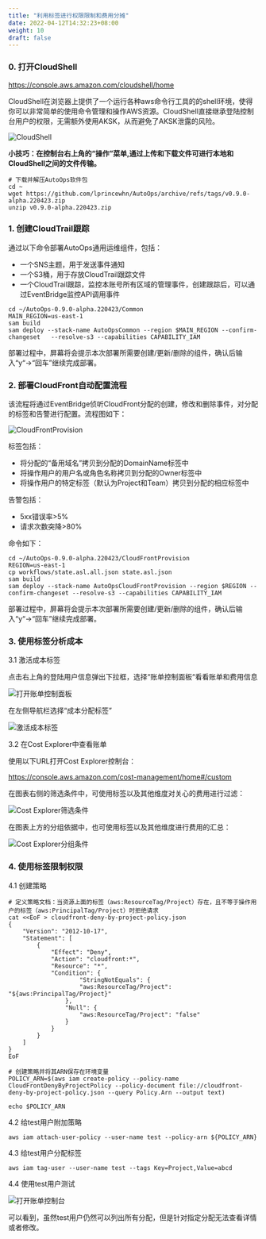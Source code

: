 ```yaml
---
title: "利用标签进行权限限制和费用分摊"
date: 2022-04-12T14:32:23+08:00
weight: 10
draft: false
---
```


### 0. 打开CloudShell

https://console.aws.amazon.com/cloudshell/home

CloudShell在浏览器上提供了一个运行各种aws命令行工具的的shell环境，使得你可以非常简单的使用命令管理和操作AWS资源。CloudShell直接继承登陆控制台用户的权限，无需额外使用AKSK，从而避免了AKSK泄露的风险。

![CloudShell](/images/cloudshell.png?classes=border)

**小技巧：在控制台右上角的“操作”菜单,通过上传和下载文件可进行本地和CloudShell之间的文件传输。**

    # 下载并解压AutoOps软件包
    cd ~
    wget https://github.com/lprincewhn/AutoOps/archive/refs/tags/v0.9.0-alpha.220423.zip
    unzip v0.9.0-alpha.220423.zip


### 1. 创建CloudTrail跟踪

通过以下命令部署AutoOps通用运维组件，包括：

- 一个SNS主题，用于发送事件通知
- 一个S3桶，用于存放CloudTrail跟踪文件
- 一个CloudTrail跟踪，监控本账号所有区域的管理事件，创建跟踪后，可以通过EventBridge监控API调用事件

```
cd ~/AutoOps-0.9.0-alpha.220423/Common  
MAIN_REGION=us-east-1
sam build
sam deploy --stack-name AutoOpsCommon --region $MAIN_REGION --confirm-changeset   --resolve-s3 --capabilities CAPABILITY_IAM
``` 

部署过程中，屏幕将会提示本次部署所需要创建/更新/删除的组件，确认后输入“y“->“回车”继续完成部署。

### 2. 部署CloudFront自动配置流程

该流程将通过EventBridge侦听CloudFront分配的创建，修改和删除事件，对分配的标签和告警进行配置。流程图如下：

![CloudFrontProvision](/images/CloudFrontProvision.png?classes=border)

标签包括：
- 将分配的“备用域名”拷贝到分配的DomainName标签中
- 将操作用户的用户名或角色名称拷贝到分配的Owner标签中
- 将操作用户的特定标签（默认为Project和Team）拷贝到分配的相应标签中

告警包括：
- 5xx错误率>5%
- 请求次数突降>80%

命令如下：

```
cd ~/AutoOps-0.9.0-alpha.220423/CloudFrontProvision
REGION=us-east-1
cp workflows/state.asl.all.json state.asl.json 
sam build
sam deploy --stack-name AutoOpsCloudFrontProvision --region $REGION --confirm-changeset --resolve-s3 --capabilities CAPABILITY_IAM
```

部署过程中，屏幕将会提示本次部署所需要创建/更新/删除的组件，确认后输入“y“->“回车”继续完成部署。

### 3. 使用标签分析成本

3.1 激活成本标签

点击右上角的登陆用户信息弹出下拉框，选择“账单控制面板“看看账单和费用信息

![打开账单控制面板](/images/billing_dashboard.png?classes=border&width=200px)

在左侧导航栏选择“成本分配标签”

![激活成本标签](/images/active_cost_tag.png?classes=border&width=700px)

3.2 在Cost Explorer中查看账单

使用以下URL打开Cost Explorer控制台：
    
https://console.aws.amazon.com/cost-management/home#/custom

在图表右侧的筛选条件中，可使用标签以及其他维度对关心的费用进行过滤：

![Cost Explorer筛选条件](/images/ce_filter.png?classes=border&width=200px)

在图表上方的分组依据中，也可使用标签以及其他维度进行费用的汇总：

![Cost Explorer分组条件](/images/ce_groupby.png?classes=border&width=600px)

### 4. 使用标签限制权限

4.1 创建策略
    
    # 定义策略文档：当资源上面的标签（aws:ResourceTag/Project）存在，且不等于操作用户的标签（aws:PrincipalTag/Project）时拒绝请求
    cat <<EoF > cloudfront-deny-by-project-policy.json
    {
        "Version": "2012-10-17",
        "Statement": [
            {
                "Effect": "Deny",
                "Action": "cloudfront:*",
                "Resource": "*",
                "Condition": {
                        "StringNotEquals": {
                        "aws:ResourceTag/Project": "${aws:PrincipalTag/Project}"
                    },
                    "Null": {
                        "aws:ResourceTag/Project": "false"
                    }
                }
            }
        ]
    }
    EoF

    # 创建策略并将其ARN保存在环境变量
    POLICY_ARN=$(aws iam create-policy --policy-name CloudFrontDenyByProjectPolicy --policy-document file://cloudfront-deny-by-project-policy.json --query Policy.Arn --output text)

    echo $POLICY_ARN

4.2 给test用户附加策略

    aws iam attach-user-policy --user-name test --policy-arn ${POLICY_ARN}

4.3 给test用户分配标签

    aws iam tag-user --user-name test --tags Key=Project,Value=abcd

4.4 使用test用户测试

![打开账单控制台](/images/cloufront_deny.png?classes=border)

可以看到，虽然test用户仍然可以列出所有分配，但是针对指定分配无法查看详情或者修改。



